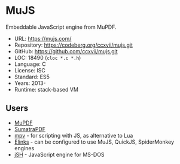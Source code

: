 # MuJS

Embeddable JavaScript engine from MuPDF.

* URL:        https://mujs.com/
* Repository: https://codeberg.org/ccxvii/mujs.git
* GitHub:     https://github.com/ccxvii/mujs.git
* LOC:        18490 (`cloc *.c *.h`)
* Language:   C
* License:    ISC
* Standard:   ES5
* Years:      2013-
* Runtime:    stack-based VM

## Users

* [MuPDF](https://github.com/ArtifexSoftware/mupdf)
* [SumatraPDF](https://github.com/sumatrapdfreader/sumatrapdf)
* [mpv](https://github.com/mpv-player/mpv/blob/master/DOCS/man/javascript.rst) - for scripting with JS, as alternative to Lua
* [Elinks](https://github.com/rkd77/elinks) - can be configured to use MuJS, QuickJS, SpiderMonkey engines
* [jSH](https://github.com/SuperIlu/jSH) - JavaScript engine for MS-DOS
